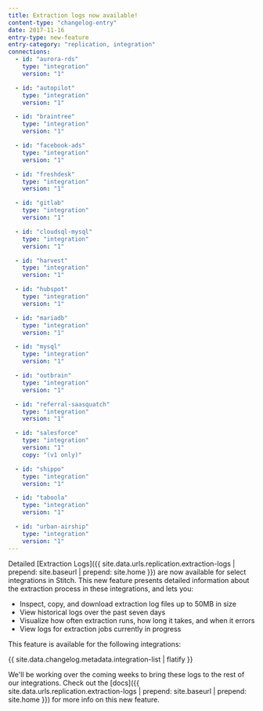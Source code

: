 ```yaml
---
title: Extraction logs now available!
content-type: "changelog-entry"
date: 2017-11-16
entry-type: new-feature
entry-category: "replication, integration"
connections:
  - id: "aurora-rds"
    type: "integration"
    version: "1"

  - id: "autopilot"
    type: "integration"
    version: "1"

  - id: "braintree"
    type: "integration"
    version: "1"

  - id: "facebook-ads"
    type: "integration"
    version: "1"

  - id: "freshdesk"
    type: "integration"
    version: "1"

  - id: "gitlab"
    type: "integration"
    version: "1"

  - id: "cloudsql-mysql"
    type: "integration"
    version: "1"

  - id: "harvest"
    type: "integration"
    version: "1"

  - id: "hubspot"
    type: "integration"
    version: "1"

  - id: "mariadb"
    type: "integration"
    version: "1"

  - id: "mysql"
    type: "integration"
    version: "1"

  - id: "outbrain"
    type: "integration"
    version: "1"

  - id: "referral-saasquatch"
    type: "integration"
    version: "1"

  - id: "salesforce"
    type: "integration"
    version: "1"
    copy: "(v1 only)"

  - id: "shippo"
    type: "integration"
    version: "1"

  - id: "taboola"
    type: "integration"
    version: "1"

  - id: "urban-airship"
    type: "integration"
    version: "1"
---
```


Detailed [Extraction Logs]({{ site.data.urls.replication.extraction-logs | prepend: site.baseurl | prepend: site.home }}) are now available for select integrations in Stitch. This new feature presents detailed information about the extraction process in these integrations, and lets you:

- Inspect, copy, and download extraction log files up to 50MB in size
- View historical logs over the past seven days
- Visualize how often extraction runs, how long it takes, and when it errors
- View logs for extraction jobs currently in progress

This feature is available for the following integrations:
  
{{ site.data.changelog.metadata.integration-list | flatify }}

We'll be working over the coming weeks to bring these logs to the rest of our integrations. Check out the [docs]({{ site.data.urls.replication.extraction-logs | prepend: site.baseurl | prepend: site.home }}) for more info on this new feature.